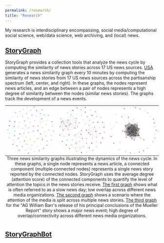 ```yaml
---
permalink: /research/
title: "Research"
---
```


My research is interdisciplinary encompassing, social media/computational social science, web/data science, web archiving, and (local) news.

## [StoryGraph](https://web.archive.org/storygraph/)

StoryGraph provides a collection tools that analyze the news cycle by computing the similarity of news stories across 17 US news sources. [USA](https://web.archive.org/storygraph/graphs/usa/) generates a news similarity graph every 10 minutes by computing the similarity of news stories from 17 US news sources across the partisanship spectrum (left, center, and right). In these graphs, the nodes represent news articles, and an edge between a pair of nodes represents a high degree of similarity between the nodes (similar news stories). The graphs track the development of a news events.

<table align="center">
  <tr>
    <td>
      <a href="https://web.archive.org/storygraph/graphs/usa/#cursor=98&hist=1440&t=2019-03-21T16:26:25" target="_blank" title="Click me! Slow news cycle story graph">
        <img src="/images/research/sample_graph_1.png" alt="Slow news cycle story graph" class="img">
      </a>
    </td>
    <td>
      <a href="https://web.archive.org/storygraph/graphs/usa/#cursor=115&hist=1440&t=2019-11-17T19:15:38" target="_blank" title="Click me! Split attention story graph">
        <img src="/images/research/sample_graph_2.png" alt="Split attention story graph" class="img">
      </a>
    </td>
    <td>
      <a href="https://web.archive.org/storygraph/graphs/usa/#cursor=135&hist=1440&t=2019-03-24T22:32:21" target="_blank" title="Click me! Mueller report story graph">
        <img src="/images/research/sample_graph_3.png" alt="Mueller report story graph" class="img">
      </a>
    </td>
  </tr>
  <caption align="bottom">Three news similarity graphs illustrating the dynamics of the news cycle. In these graphs, a single node represents a news article, a connected component (multiple connected nodes) represents a single news story reported by the connected nodes. StoryGraph uses the average degree (attention score) of the connected components to quantify the level of attention the topics in the news stories receive. <a href="https://web.archive.org/storygraph/graphs/usa/#cursor=98&hist=1440&t=2019-03-21T16:26:25" target="_blank">The first graph</a> shows what is often referred to as a slow news day; low overlap across different news media organizations. <a href="https://web.archive.org/storygraph/graphs/usa/#cursor=115&hist=1440&t=2019-11-17T19:15:38" target="_blank">The second graph</a> shows a scenario where the attention of the media is split across multiple news stories. <a href="https://web.archive.org/storygraph/graphs/usa/#cursor=135&hist=1440&t=2019-03-24T22:32:21">The third graph</a> for the "AG William Barr's release of his principal conclusions of the Mueller Report" story shows a major news event; high degree of overlap/connectivity across different news media organizations.</caption>
</table>

## [StoryGraphBot](https://twitter.com/storygraphbot)